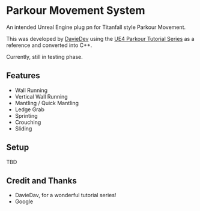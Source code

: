 # Parkour Movement System
An intended Unreal Engine plug pn for Titanfall style Parkour Movement.

This was developed by [DavieDev](https://www.youtube.com/@DavieDev/featured) using the [UE4 Parkour Tutorial Series](https://www.youtube.com/playlist?list=PLpDmNjTYiMsbdfgEMAbih5pAWVz_Q7Rh9) as a reference and converted into C++.

Currently, still in testing phase.

## Features
- Wall Running
- Vertical Wall Running
- Mantling / Quick Mantling
- Ledge Grab
- Sprinting
- Crouching
- Sliding

## Setup
TBD

## Credit and Thanks
- DavieDav, for a wonderful tutorial series!
- Google